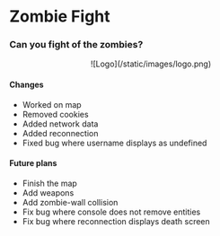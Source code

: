 # Zombie Fight
### Can you fight of the zombies?

<center>![Logo](/static/images/logo.png)</center>

#### Changes

- Worked on map
- Removed cookies
- Added network data
- Added reconnection
- Fixed bug where username displays as undefined

#### Future plans

- Finish the map
- Add weapons
- Add zombie-wall collision
- Fix bug where console does not remove entities
- Fix bug where reconnection displays death screen
